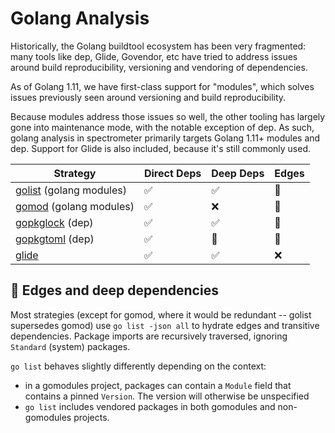 # Golang Analysis

Historically, the Golang buildtool ecosystem has been very fragmented: many
tools like dep, Glide, Govendor, etc have tried to address issues around build
reproducibility, versioning and vendoring of dependencies.

As of Golang 1.11, we have first-class support for "modules", which solves
issues previously seen around versioning and build reproducibility.

Because modules address those issues so well, the other tooling has largely gone
into maintenance mode, with the notable exception of dep. As such, golang
analysis in spectrometer primarily targets Golang 1.11+ modules and dep. Support
for Glide is also included, because it's still commonly used.

| Strategy                             | Direct Deps | Deep Deps | Edges |
| ---                                  | ---         | ---       | ---   |
| [golist][gomodules] (golang modules) | ✅          | ✅        | 🔶    |
| [gomod][gomodules] (golang modules)  | ✅          | ❌        | 🔶    |
| [gopkglock][godep] (dep)             | ✅          | ✅        | 🔶    |
| [gopkgtoml][godep] (dep)             | ✅          | 🔶        | 🔶    |
| [glide][glide]                       | ✅          | ✅        | ❌    |

[gomodules]: golang/gomodules.md
[godep]: golang/godep.md
[glide]: golang/glide.md

## 🔶 Edges and deep dependencies

Most strategies (except for gomod, where it would be redundant -- golist
supersedes gomod) use `go list -json all` to hydrate edges and transitive
dependencies. Package imports are recursively traversed, ignoring `Standard`
(system) packages.

`go list` behaves slightly differently depending on the context:

- in a gomodules project, packages can contain a `Module` field that contains a
pinned `Version`. The version will otherwise be unspecified
- `go list` includes vendored packages in both gomodules and non-gomodules projects.
